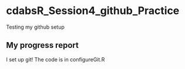 # cdabsR_Session4_github_Practice
Testing my github setup

## My progress report
I set up git! The code is in configureGit.R
